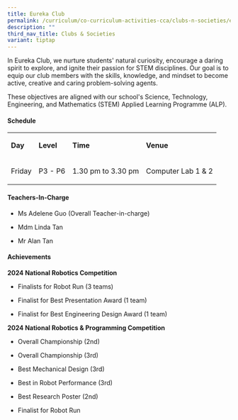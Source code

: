```yaml
---
title: Eureka Club
permalink: /curriculum/co-curriculum-activities-cca/clubs-n-societies/eureka-club/
description: ""
third_nav_title: Clubs & Societies
variant: tiptap
---
```

<p>In Eureka Club, we nurture students' natural curiosity, encourage a daring
spirit to explore, and ignite their passion for STEM disciplines. Our goal
is to equip our club members with the skills, knowledge, and mindset to
become active, creative and caring problem-solving agents.</p>
<p>These objectives are aligned with our school's Science, Technology, Engineering,
and Mathematics (STEM) Applied Learning Programme (ALP).</p>
<h4><strong>Schedule</strong></h4>
<table style="minWidth: 100px">
<colgroup>
<col>
<col>
<col>
<col>
</colgroup>
<tbody>
<tr>
<td rowspan="1" colspan="1">
<p><strong>Day</strong>
</p>
</td>
<td rowspan="1" colspan="1">
<p><strong>Level</strong>
</p>
</td>
<td rowspan="1" colspan="1">
<p><strong>Time</strong>
</p>
</td>
<td rowspan="1" colspan="1">
<p><strong>Venue</strong>
</p>
</td>
</tr>
<tr>
<td rowspan="1" colspan="1">
<p>Friday</p>
</td>
<td rowspan="1" colspan="1">
<p>P3 - P6</p>
</td>
<td rowspan="1" colspan="1">
<p>1.30 pm to 3.30 pm</p>
</td>
<td rowspan="1" colspan="1">
<p>Computer Lab 1 &amp; 2</p>
</td>
</tr>
</tbody>
</table>
<h4><strong>Teachers-In-Charge</strong></h4>
<ul data-tight="true" class="tight">
<li>
<p>Ms Adelene Guo (Overall Teacher-in-charge)</p>
</li>
<li>
<p>Mdm Linda Tan</p>
</li>
<li>
<p>Mr Alan Tan</p>
</li>
</ul>
<h4><strong>Achievements</strong></h4>
<p><strong>2024 National Robotics Competition </strong>
</p>
<ul data-tight="true" class="tight">
<li>
<p>Finalists for Robot Run (3 teams)</p>
</li>
<li>
<p>Finalist for Best Presentation Award (1 team)</p>
</li>
<li>
<p>Finalist for Best Engineering Design Award (1 team)</p>
</li>
</ul>
<p><strong>2024 National Robotics &amp; Programming Competition</strong>
</p>
<ul data-tight="true" class="tight">
<li>
<p>Overall Championship (2nd)</p>
</li>
<li>
<p>Overall Championship (3rd)</p>
</li>
<li>
<p>Best Mechanical Design (3rd)</p>
</li>
<li>
<p>Best in Robot Performance (3rd)</p>
</li>
<li>
<p>Best Research Poster (2nd)</p>
</li>
<li>
<p>Finalist for Robot Run</p>
</li>
</ul>
<p></p>
<p></p>
<p></p>